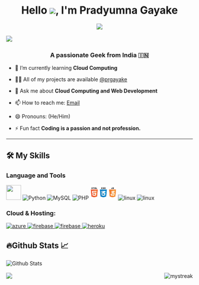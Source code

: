 <h1 align="center">Hello <img src="https://github.com/souvikguria98/souvikguria98/blob/master/Hi.gif" width="25">, I'm Pradyumna Gayake </h1>
    <div align ="center"><a  href="https://github.com/DenverCoder1/readme-typing-svg"><img src="https://readme-typing-svg.herokuapp.com?lines=Computer+Science+Student;Full+Stack+Web+Developer;Problem+Solving;Cloud+Computing&center=true&width=500&height=50"></a></div>
    
<a href=""><img src="https://user-images.githubusercontent.com/73097560/115834477-dbab4500-a447-11eb-908a-139a6edaec5c.gif"></a>
<h3 font-size="20" align="center">A passionate Geek from India 🇮🇳</h3>

- 🌱 I’m currently learning **Cloud Computing** 

- 👨‍💻 All of my projects are available [@prgayake](https://github.com/prgayake)

- 💬 Ask me about **Cloud Computing and Web Development**

- 📫 How to reach me: [Email](prgayake100@gmail.com)

- 😄 Pronouns: (He/Him)

- ⚡ Fun fact **Coding is a passion and not profession.**
---

## 🛠️ My Skills
<h3>Language and Tools </h3>
<p />
	<img title="" alt="" src="https://upload.wikimedia.org/wikipedia/commons/thumb/1/18/ISO_C%2B%2B_Logo.svg/1822px-ISO_C%2B%2B_Logo.svg.png" width="40" height="40" />
  <img title="Python" alt="Python" src="https://raw.githubusercontent.com/Thomas-George-T/Thomas-George-T/master/assets/python.svg" width="40" height="40" />
	<img title="MySQL" alt="MySQL" src="https://raw.githubusercontent.com/Thomas-George-T/Thomas-George-T/master/assets/mysql.svg" width="40" height="40" />
	<img title="PHP" alt="PHP" src="https://www.php.net/images/logos/new-php-logo.svg" height="40" />
	<img title="HTML" alt="HTML" src="https://github.com/prgayake/demo/blob/main/171-1718053_html-css-javascript-png-transparent-png-removebg-preview.png" height="40" />
	<img title="linux" alt="linux" src="https://raw.githubusercontent.com/Thomas-George-T/Thomas-George-T/master/assets/linux-tux.svg" width="40" />
	<img title="linux" alt="linux" src="https://www.pngkit.com/png/full/66-667065_js-club-new-balance-png-logo-node-js.png" width="40" />
</p>
<h3 >Cloud & Hosting:</h3>
<p>
  <a href="https://azure.microsoft.com/en-in/" target="_blank">
    <img  src="https://img.shields.io/badge/Azure-0078D4?style=for-the-badge&logo=microsoftazure&logoColor=white" alt="azure"/> 
  </a>
  <a href="https://firebase.google.com/" target="_blank">
    <img src="https://img.shields.io/badge/firebase-FFCA28.svg?style=for-the-badge&logo=firebase&logoColor=black" alt="firebase"/>
  </a>
  <a href="https://netlify.com/" target="_blank">
    <img src="https://img.shields.io/badge/netlify-00C7B7.svg?style=for-the-badge&logo=netlify&logoColor=black" alt="firebase"/>
  </a>
  <a href="https://heroku.com" target="_blank"> 
    <img src="https://img.shields.io/badge/heroku-430098.svg?style=for-the-badge&logo=heroku&logoColor=white"
      alt="heroku"/> 
  </a> 
</p>

## 🔥Github Stats 📈
<div>
<img align="center" src="https://github-readme-stats.vercel.app/api?username=prgayake&include_all_commits=true&count_private=true&show_icons=true&line_height=20&title_color=7A7ADB&icon_color=2234AE&text_color=D3D3D3&bg_color=0,000000,130F40" alt=" Github Stats">
 <br>
 <br>
<img align="right" src="https://github-readme-streak-stats.herokuapp.com/?user=prgayake&theme=tokyonight" alt="mystreak"/></div>
<a href=""><img src="https://user-images.githubusercontent.com/73097560/115834477-dbab4500-a447-11eb-908a-139a6edaec5c.gif"></a>
